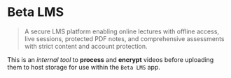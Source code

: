 # Beta LMS

> A secure LMS platform enabling online lectures with offline access, live sessions, protected PDF notes, and comprehensive assessments with strict content and account protection.

This is an _internal tool_ to **process** and **encrypt** videos before uploading them to host storage for use within the `Beta LMS` app.

